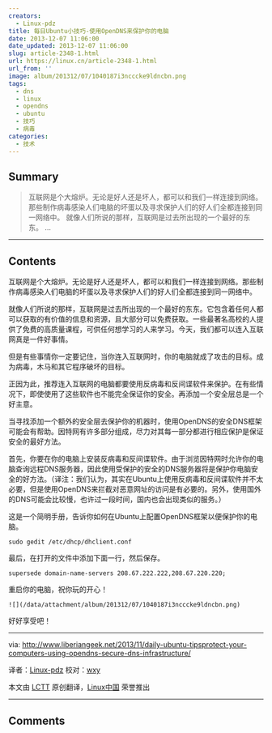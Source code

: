 ```yaml
---
creators:
  - Linux-pdz
title: 每日Ubuntu小技巧-使用OpenDNS来保护你的电脑
date: 2013-12-07 11:06:00
date_updated: 2013-12-07 11:06:00
slug: article-2348-1.html
url: https://linux.cn/article-2348-1.html
url_from: ''
image: album/201312/07/1040187i3ncccke9ldncbn.png
tags:
  - dns
  - linux
  - opendns
  - ubuntu
  - 技巧
  - 病毒
categories:
  - 技术
---
```


## Summary

> 互联网是个大熔炉。无论是好人还是坏人，都可以和我们一样连接到网络。那些制作病毒感染人们电脑的坏蛋以及寻求保护人们的好人们全都连接到同一网络中。
> 就像人们所说的那样，互联网是过去所出现的一个最好的东东。  ...

***

<!-- more -->

## Contents

互联网是个大熔炉。无论是好人还是坏人，都可以和我们一样连接到网络。那些制作病毒感染人们电脑的坏蛋以及寻求保护人们的好人们全都连接到同一网络中。

就像人们所说的那样，互联网是过去所出现的一个最好的东东。它包含着任何人都可以获取的有价值的信息和资源，且大部分可以免费获取。一些最著名高校的人提供了免费的高质量课程，可供任何想学习的人来学习。今天，我们都可以连入互联网真是一件好事情。

但是有些事情你一定要记住，当你连入互联网时，你的电脑就成了攻击的目标。成为病毒，木马和其它程序破坏的目标。

正因为此，推荐连入互联网的电脑都要使用反病毒和反间谍软件来保护。在有些情况下，即使使用了这些软件也不能完全保证你的安全。再添加一个安全层总是一个好主意。

当寻找添加一个额外的安全层去保护你的机器时，使用OpenDNS的安全DNS框架可能会有帮助。因特网有许多部分组成，尽力对其每一部分都进行相应保护是保证安全的最好方法。

首先，你要在你的电脑上安装反病毒和反间谍软件。由于浏览因特网时允许你的电脑查询远程DNS服务器，因此使用受保护的安全的DNS服务器将是保护你电脑安全的好方法。（译注：我们认为，其实在Ubuntu上使用反病毒和反间谍软件并不太必要，但是使用OpenDNS来拦截对恶意网址的访问是有必要的。另外，使用国外的DNS可能会比较慢，也许过一段时间，国内也会出现类似的服务。）

这是一个简明手册，告诉你如何在Ubuntu上配置OpenDNS框架以便保护你的电脑。

```shell
sudo gedit /etc/dhcp/dhclient.conf
```

最后，在打开的文件中添加下面一行，然后保存。

```shell
supersede domain-name-servers 208.67.222.222,208.67.220.220;
```

重启你的电脑，祝你玩的开心！

`![](/data/attachment/album/201312/07/1040187i3ncccke9ldncbn.png)`

好好享受吧！

---

via: <http://www.liberiangeek.net/2013/11/daily-ubuntu-tipsprotect-your-computers-using-opendns-secure-dns-infrastructure/>

译者：[Linux-pdz](https://github.com/Linux-pdz) 校对：[wxy](https://github.com/wxy)

本文由 [LCTT](https://github.com/LCTT/TranslateProject) 原创翻译，[Linux中国](https://linux.cn/) 荣誉推出

***

## Comments

